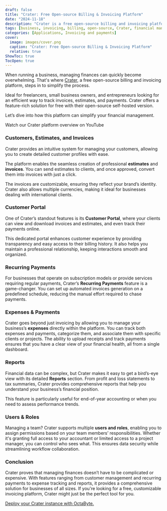 ```yaml
---
draft: false
title: "Crater: Free Open-source Billing & Invoicing Platform"
date: "2024-11-18"
description: "Crater is a free open-source billing and invoicing platform designed for freelancers, small businesses, and entrepreneurs. It offers features like customer management, customizable invoices, recurring payments, expense tracking, and financial reports. With a dedicated customer portal and multi-user support, Crater simplifies financial management and enhances professional workflows."
tags: [business, invoicing, billing, open-source, Crater, financial management, freelancers, small businesses, entrepreneurs, customer management, recurring payments, expense tracking, financial reports]
categories: [Applications, Invoicing and payments]
cover:
  image: images/cover.png
  caption: "Crater: Free Open-source Billing & Invoicing Platform"
  relative: true
ShowToc: true
TocOpen: true
---
```



When running a business, managing finances can quickly become overwhelming. That's where [Crater](https://octabyte.io/applications/invoicing-and-payments/crater), a free open\-source billing and invoicing platform, steps in to simplify the process. 

Ideal for freelancers, small business owners, and entrepreneurs looking for an efficient way to track invoices, estimates, and payments. Crater offers a feature\-rich solution for free with their open\-source self\-hosted version. 

Let’s dive into how this platform can simplify your financial management.



Watch our Crater platform overview on YouTube



### Customers, Estimates, and Invoices

Crater provides an intuitive system for managing your customers, allowing you to create detailed customer profiles with ease. 

The platform enables the seamless creation of professional **estimates** and **invoices**. You can send estimates to clients, and once approved, convert them into invoices with just a click. 

The invoices are customizable, ensuring they reflect your brand’s identity. Crater also allows multiple currencies, making it ideal for businesses dealing with international clients.

### Customer Portal

One of Crater’s standout features is its **Customer Portal**, where your clients can view and download invoices and estimates, and even track their payments online. 

This dedicated portal enhances customer experience by providing transparency and easy access to their billing history. It also helps you maintain a professional relationship, keeping interactions smooth and organized.

### Recurring Payments

For businesses that operate on subscription models or provide services requiring regular payments, Crater’s **Recurring Payments** feature is a game\-changer. You can set up automated invoices generation on a predefined schedule, reducing the manual effort required to chase payments. 

### Expenses \& Payments

Crater goes beyond just invoicing by allowing you to manage your business’s **expenses** directly within the platform. You can track both expenses and payments, categorize them, and associate them with specific clients or projects. The ability to upload receipts and track payments ensures that you have a clear view of your financial health, all from a single dashboard.

### Reports

Financial data can be complex, but Crater makes it easy to get a bird’s\-eye view with its detailed **Reports** section. From profit and loss statements to tax summaries, Crater provides comprehensive reports that help you understand your business’s financial position. 

This feature is particularly useful for end\-of\-year accounting or when you need to assess performance trends.

### Users \& Roles

Managing a team? Crater supports multiple **users and roles**, enabling you to assign permissions based on your team members’ responsibilities. Whether it's granting full access to your accountant or limited access to a project manager, you can control who sees what. This ensures data security while streamlining workflow collaboration.

### Conclusion

Crater proves that managing finances doesn’t have to be complicated or expensive. With features ranging from customer management and recurring payments to expense tracking and reports, it provides a comprehensive solution for businesses of all sizes. If you're looking for a free, customizable invoicing platform, Crater might just be the perfect tool for you.

[Deploy your Crater instance with OctaByte.](https://octabyte.io/start-trial/?service=Crater)



